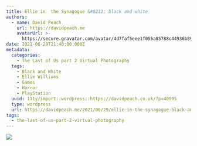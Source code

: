 ```yaml
---
title: Ellie in  the Synagogue &#8212; black and white
authors:
  - name: David Peach
    url: https://davidpeach.me
    avatarUrl: >-
      https://secure.gravatar.com/avatar/4d7faf5eee1f055a85788c44936b8995eaab6dfb004e7854ec747ccb272e91ee?s=96&d=mm&r=g
date: 2021-06-29T21:40:00.000Z
metadata:
  categories:
    - The Last of Us part 2 Virtual Photography
  tags:
    - Black and White
    - Ellie Williams
    - Games
    - Horror
    - PlayStation
  uuid: 11ty/import::wordpress::https://davidpeach.co.uk/?p=40995
  type: wordpress
  url: https://davidpeach.me/2021/06/29/ellie-in-the-synagogue-black-and-white-2/
tags:
  - the-last-of-us-part-2-virtual-photography
---
```

[![](/assets/E5FKfCzX0AoahBo-P9YzHkeWj4qY.jpeg)](/assets/E5FKfCzX0AoahBo-P9YzHkeWj4qY.jpeg)